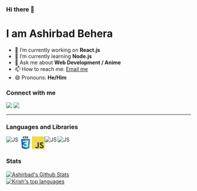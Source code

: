 ### Hi there 👋
# I am Ashirbad Behera

- 🔭 I’m currently working on **React.js**
- 🌱 I’m currently learning **Node.js**
- 💬 Ask me about **Web Development / Anime**
- 📫 How to reach me: [Email me](mailto:ashirbadbehera29@gmail.com)
- 😄 Pronouns: **He/Him**


### Connect with me

[<img height="30" src="https://img.shields.io/badge/twitter-%231DA1F2.svg?&style=for-the-badge&logo=twitter&logoColor=white" />][twitter]
[<img height="30" src="https://img.shields.io/badge/linkedin-%230077B5.svg?&style=for-the-badge&logo=linkedin&logoColor=white" />][LinkedIn]
<br />
<hr />

### Languages and Libraries
<img align="left" alt="JS" width="35px" src="https://www.vectorlogo.zone/logos/w3_html5/w3_html5-icon.svg" />
<img align="left" alt="CSS3" width="35px" src="https://raw.githubusercontent.com/github/explore/80688e429a7d4ef2fca1e82350fe8e3517d3494d/topics/css/css.png" />
<img align="left" alt="JS" width="35px" src="https://raw.githubusercontent.com/github/explore/80688e429a7d4ef2fca1e82350fe8e3517d3494d/topics/javascript/javascript.png" />
<img align="left" alt="JS" width="35px" src="https://www.vectorlogo.zone/logos/reactjs/reactjs-icon.svg" />
<img align="left" alt="JS" width="35px" src="https://www.vectorlogo.zone/logos/nodejs/nodejs-icon.svg" />
<br />
<br />


### Stats
<a href="#stats">
<img align="center" alt="Ashirbad's Github Stats" src="https://gh-readme-stats-jr2zafif6.vercel.app/api?username=ashirbad29&show_icons=true&count_private=true&theme=tokyonight" />
</a>

<br />

<a href="#stats">
<img align="center" alt="Krish's top languages" src="https://gh-readme-stats-jr2zafif6.vercel.app/api/top-langs/?username=ashirbad29&layout=compact&langs_count=8&theme=tokyonight" />
</a>
<!--
**ashirbad29/ashirbad29** is a ✨ _special_ ✨ repository because its `README.md` (this file) appears on your GitHub profile.

Here are some ideas to get you started:

- 🔭 I’m currently working on ...
- 🌱 I’m currently learning ...
- 👯 I’m looking to collaborate on ...
- 🤔 I’m looking for help with ...
- 💬 Ask me about ...
- 📫 How to reach me: ...
- 😄 Pronouns: ...
- ⚡ Fun fact: ...
-->

[twitter]: https://twitter.com/ashirbad_29/
[LinkedIn]: https://www.linkedin.com/in/ashirbad29/
